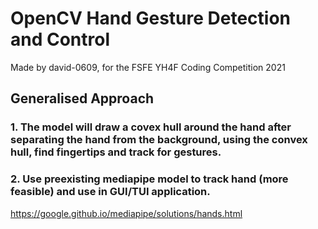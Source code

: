 # OpenCV Hand Gesture Detection and Control
Made by david-0609, for the FSFE YH4F Coding Competition 2021
## Generalised Approach
### 1. The model will draw a covex hull around the hand after separating the hand from the background, using the convex hull, find fingertips and track for gestures.
### 2. Use preexisting mediapipe model to track hand (more feasible) and use in GUI/TUI application.
https://google.github.io/mediapipe/solutions/hands.html
